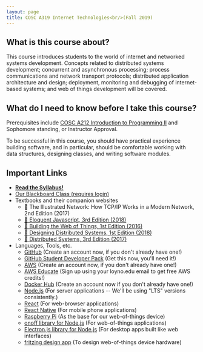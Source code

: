 ```yaml
---
layout: page
title: COSC A319 Internet Technologies<br/>(Fall 2019)
---
```


## What is this course about?
This course introduces students to the world of internet and networked systems development. Concepts related to distributed systems development; concurrent and asynchronous processing; process communications and network transport protocols; distributed application architecture and design; deployment, monitoring and debugging of internet-based systems; and web of things development will be covered.

## What do I need to know before I take this course?
Prerequisites include [COSC A212 Introduction to Programming II](http://2017bulletin.loyno.edu/undergraduate/computer-science#cosc-a212) and Sophomore standing, or Instructor Approval.

To be successful in this course, you should have practical experience building software, and in particular, should be comfortable working with data structures, designing classes, and writing software modules.

## Important Links

* **[Read the Syllabus!](./syllabus)**
* [Our Blackboard Class (requires login)](https://loyno.blackboard.com/ultra/courses/_67687_1/cl/outline)
* Textbooks and their companion websites
  * 📘 The Illustrated Network: How TCP/IP Works in a Modern Network, 2nd Edition (2017)
  * [📙 Eloquent Javascript, 3rd Edition (2018)](https://eloquentjavascript.net/)
  * [📗 Building the Web of Things, 1st Edition (2016)](https://webofthings.org/book/)
  * [📕 Designing Distributed Systems, 1st Edition (2018)](http://shop.oreilly.com/product/0636920072768.do)
  * [📔 Distributed Systems, 3rd Edition (2017)](https://www.distributed-systems.net/index.php/books/distributed-systems-3rd-edition-2017/)
* Languages, Tools, etc.
  * [GitHub](https://github.com/) (Create an account now, if you don't already have one!)
  * [GitHub Student Developer Pack](https://education.github.com/pack) (Get this now, you'll need it!)
  * [AWS](https://aws.amazon.com/) (Create an account now, if you don't already have one!)
  * [AWS Educate](https://aws.amazon.com/education/awseducate/) (Sign up using your loyno.edu email to get free AWS credits!)
  * [Docker Hub](https://hub.docker.com/signup) (Create an account now if you don't already have one!)
  * [Node.js](https://nodejs.org/en/) (For server applications -- We'll be using "LTS" versions consistently.)
  * [React](https://reactjs.org/) (For web-browser applications)
  * [React Native](https://facebook.github.io/react-native/) (For mobile phone applications)
  * [Raspberry Pi](https://www.raspberrypi.org/) (As the base for our web-of-things device)
  * [onoff library for Node.js](https://www.npmjs.com/package/onoff) (For web-of-things applications)
  * [Electron.js library for Node.js](https://electronjs.org/) (For desktop apps built like web interfaces)
  * [fritzing design app](https://fritzing.org/home/) (To design web-of-things device hardware)
